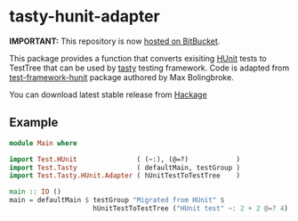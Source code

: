 tasty-hunit-adapter
===================

**IMPORTANT:** This repository is now [hosted on BitBucket](https://bitbucket.org/jstolarek/tasty-hunit-adapter).

This package provides a function that converts exisiting
[HUnit](http://hackage.haskell.org/package/HUnit) tests to TestTree that can
be used by [tasty](http://hackage.haskell.org/package/tasty) testing
framework. Code is adapted from
[test-framework-hunit](http://hackage.haskell.org/package/test-framework-hunit)
package authored by Max Bolingbroke.

You can download latest stable release from
[Hackage](http://hackage.haskell.org/package/tasty-hunit-adapter)

## Example

```haskell
module Main where

import Test.HUnit               ( (~:), (@=?)            )
import Test.Tasty               ( defaultMain, testGroup )
import Test.Tasty.HUnit.Adapter ( hUnitTestToTestTree    )

main :: IO ()
main = defaultMain $ testGroup "Migrated from HUnit" $
                     hUnitTestToTestTree ("HUnit test" ~: 2 + 2 @=? 4)
```
